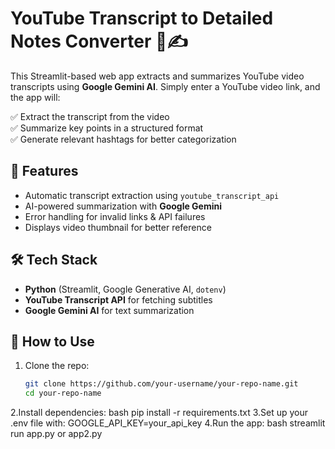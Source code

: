# YouTube Transcript to Detailed Notes Converter 🎥✍️  

This Streamlit-based web app extracts and summarizes YouTube video transcripts using **Google Gemini AI**. Simply enter a YouTube video link, and the app will:  

✅ Extract the transcript from the video  
✅ Summarize key points in a structured format  
✅ Generate relevant hashtags for better categorization  

## 🔧 Features  
- Automatic transcript extraction using `youtube_transcript_api`  
- AI-powered summarization with **Google Gemini**  
- Error handling for invalid links & API failures  
- Displays video thumbnail for better reference  

## 🛠️ Tech Stack  
- **Python** (Streamlit, Google Generative AI, `dotenv`)  
- **YouTube Transcript API** for fetching subtitles  
- **Google Gemini AI** for text summarization  

## 🚀 How to Use  
1. Clone the repo:  
   ```bash
   git clone https://github.com/your-username/your-repo-name.git
   cd your-repo-name
2.Install dependencies:
bash
pip install -r requirements.txt
3.Set up your .env file with:
GOOGLE_API_KEY=your_api_key
4.Run the app:
bash
streamlit run app.py or app2.py
